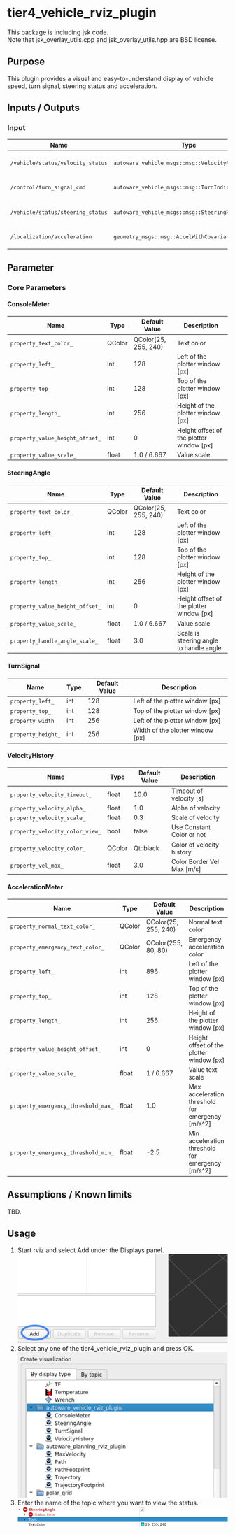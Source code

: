 # tier4_vehicle_rviz_plugin

This package is including jsk code.  
Note that jsk_overlay_utils.cpp and jsk_overlay_utils.hpp are BSD license.

## Purpose

This plugin provides a visual and easy-to-understand display of vehicle speed, turn signal, steering status and acceleration.

## Inputs / Outputs

### Input

| Name                              | Type                                               | Description                        |
| --------------------------------- | -------------------------------------------------- | ---------------------------------- |
| `/vehicle/status/velocity_status` | `autoware_vehicle_msgs::msg::VelocityReport`       | The topic is vehicle twist         |
| `/control/turn_signal_cmd`        | `autoware_vehicle_msgs::msg::TurnIndicatorsReport` | The topic is status of turn signal |
| `/vehicle/status/steering_status` | `autoware_vehicle_msgs::msg::SteeringReport`       | The topic is status of steering    |
| `/localization/acceleration`      | `geometry_msgs::msg::AccelWithCovarianceStamped`   | The topic is the acceleration      |

## Parameter

### Core Parameters

#### ConsoleMeter

| Name                            | Type   | Default Value        | Description                              |
| ------------------------------- | ------ | -------------------- | ---------------------------------------- |
| `property_text_color_`          | QColor | QColor(25, 255, 240) | Text color                               |
| `property_left_`                | int    | 128                  | Left of the plotter window [px]          |
| `property_top_`                 | int    | 128                  | Top of the plotter window [px]           |
| `property_length_`              | int    | 256                  | Height of the plotter window [px]        |
| `property_value_height_offset_` | int    | 0                    | Height offset of the plotter window [px] |
| `property_value_scale_`         | float  | 1.0 / 6.667          | Value scale                              |

#### SteeringAngle

| Name                            | Type   | Default Value        | Description                              |
| ------------------------------- | ------ | -------------------- | ---------------------------------------- |
| `property_text_color_`          | QColor | QColor(25, 255, 240) | Text color                               |
| `property_left_`                | int    | 128                  | Left of the plotter window [px]          |
| `property_top_`                 | int    | 128                  | Top of the plotter window [px]           |
| `property_length_`              | int    | 256                  | Height of the plotter window [px]        |
| `property_value_height_offset_` | int    | 0                    | Height offset of the plotter window [px] |
| `property_value_scale_`         | float  | 1.0 / 6.667          | Value scale                              |
| `property_handle_angle_scale_`  | float  | 3.0                  | Scale is steering angle to handle angle  |

#### TurnSignal

| Name               | Type | Default Value | Description                      |
| ------------------ | ---- | ------------- | -------------------------------- |
| `property_left_`   | int  | 128           | Left of the plotter window [px]  |
| `property_top_`    | int  | 128           | Top of the plotter window [px]   |
| `property_width_`  | int  | 256           | Left of the plotter window [px]  |
| `property_height_` | int  | 256           | Width of the plotter window [px] |

#### VelocityHistory

| Name                            | Type   | Default Value | Description                |
| ------------------------------- | ------ | ------------- | -------------------------- |
| `property_velocity_timeout_`    | float  | 10.0          | Timeout of velocity [s]    |
| `property_velocity_alpha_`      | float  | 1.0           | Alpha of velocity          |
| `property_velocity_scale_`      | float  | 0.3           | Scale of velocity          |
| `property_velocity_color_view_` | bool   | false         | Use Constant Color or not  |
| `property_velocity_color_`      | QColor | Qt::black     | Color of velocity history  |
| `property_vel_max_`             | float  | 3.0           | Color Border Vel Max [m/s] |

#### AccelerationMeter

| Name                                | Type   | Default Value        | Description                                      |
| ----------------------------------- | ------ | -------------------- | ------------------------------------------------ |
| `property_normal_text_color_`       | QColor | QColor(25, 255, 240) | Normal text color                                |
| `property_emergency_text_color_`    | QColor | QColor(255, 80, 80)  | Emergency acceleration color                     |
| `property_left_`                    | int    | 896                  | Left of the plotter window [px]                  |
| `property_top_`                     | int    | 128                  | Top of the plotter window [px]                   |
| `property_length_`                  | int    | 256                  | Height of the plotter window [px]                |
| `property_value_height_offset_`     | int    | 0                    | Height offset of the plotter window [px]         |
| `property_value_scale_`             | float  | 1 / 6.667            | Value text scale                                 |
| `property_emergency_threshold_max_` | float  | 1.0                  | Max acceleration threshold for emergency [m/s^2] |
| `property_emergency_threshold_min_` | float  | -2.5                 | Min acceleration threshold for emergency [m/s^2] |

## Assumptions / Known limits

TBD.

## Usage

1. Start rviz and select Add under the Displays panel.
   ![select_add](./images/select_add.png)
2. Select any one of the tier4_vehicle_rviz_plugin and press OK.
   ![select_vehicle_plugin](./images/select_vehicle_plugin.png)
3. Enter the name of the topic where you want to view the status.
   ![select_topic_name](./images/select_topic_name.png)
